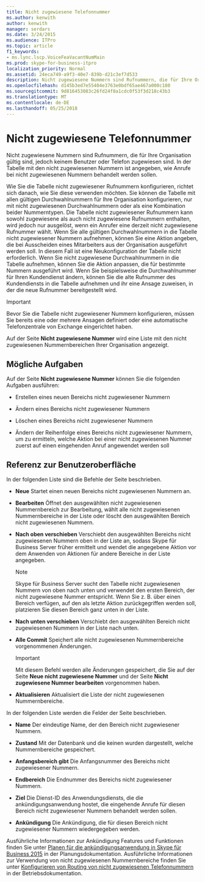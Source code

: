 ```yaml
---
title: Nicht zugewiesene Telefonnummer
ms.author: kenwith
author: kenwith
manager: serdars
ms.date: 3/24/2015
ms.audience: ITPro
ms.topic: article
f1_keywords:
- ms.lync.lscp.VoiceFeaVacantNumMain
ms.prod: skype-for-business-itpro
localization_priority: Normal
ms.assetid: 24eca749-a9f3-40e7-839b-d21c3ef7d533
description: Nicht zugewiesene Nummern sind Rufnummern, die für Ihre Organisation gültig sind, jedoch keinem Benutzer oder Telefon zugewiesen sind. In der Tabelle mit den nicht zugewiesenen Nummern ist angegeben, wie Anrufe bei nicht zugewiesenen Nummern behandelt werden sollen.
ms.openlocfilehash: d145b3ed7e55404e3763e0bdf65ae467a000c180
ms.sourcegitcommit: 9d816453083c26fd24f8a1cdc0f53f3d218c43b3
ms.translationtype: MT
ms.contentlocale: de-DE
ms.lasthandoff: 05/25/2018
---
```

# <a name="unassigned-phone-number"></a>Nicht zugewiesene Telefonnummer
 
Nicht zugewiesene Nummern sind Rufnummern, die für Ihre Organisation gültig sind, jedoch keinem Benutzer oder Telefon zugewiesen sind. In der Tabelle mit den nicht zugewiesenen Nummern ist angegeben, wie Anrufe bei nicht zugewiesenen Nummern behandelt werden sollen.
  
Wie Sie die Tabelle nicht zugewiesener Rufnummern konfigurieren, richtet sich danach, wie Sie diese verwenden möchten. Sie können die Tabelle mit allen gültigen Durchwahlnummern für Ihre Organisation konfigurieren, nur mit nicht zugewiesenen Durchwahlnummern oder als eine Kombination beider Nummerntypen. Die Tabelle nicht zugewiesener Rufnummern kann sowohl zugewiesene als auch nicht zugewiesene Rufnummern enthalten, wird jedoch nur ausgelöst, wenn ein Anrufer eine derzeit nicht zugewiesene Rufnummer wählt. Wenn Sie alle gültigen Durchwahlnummern in die Tabelle nicht zugewiesener Nummern aufnehmen, können Sie eine Aktion angeben, die bei Ausscheiden eines Mitarbeiters aus der Organisation ausgeführt werden soll. In diesem Fall ist eine Neukonfiguration der Tabelle nicht erforderlich. Wenn Sie nicht zugewiesene Durchwahlnummern in die Tabelle aufnehmen, können Sie die Aktion anpassen, die für bestimmte Nummern ausgeführt wird. Wenn Sie beispielsweise die Durchwahlnummer für Ihren Kundendienst ändern, können Sie die alte Rufnummer des Kundendiensts in die Tabelle aufnehmen und ihr eine Ansage zuweisen, in der die neue Rufnummer bereitgestellt wird.
  
> [!IMPORTANT]
> Bevor Sie die Tabelle nicht zugewiesener Nummern konfigurieren, müssen Sie bereits eine oder mehrere Ansagen definiert oder eine automatische Telefonzentrale von Exchange eingerichtet haben. 
  
Auf der Seite **Nicht zugewiesene Nummer** wird eine Liste mit den nicht zugewiesenen Nummernbereichen Ihrer Organisation angezeigt.
  
## <a name="tasks-you-can-perform"></a>Mögliche Aufgaben

Auf der Seite **Nicht zugewiesene Nummer** können Sie die folgenden Aufgaben ausführen:
  
- Erstellen eines neuen Bereichs nicht zugewiesener Nummern
    
- Ändern eines Bereichs nicht zugewiesener Nummern
    
- Löschen eines Bereichs nicht zugewiesener Nummern
    
- Ändern der Reihenfolge eines Bereichs nicht zugewiesener Nummern, um zu ermitteln, welche Aktion bei einer nicht zugewiesenen Nummer zuerst auf einen eingehenden Anruf angewendet werden soll 
    
## <a name="ui-reference"></a>Referenz zur Benutzeroberfläche

In der folgenden Liste sind die Befehle der Seite beschrieben.
  
- **Neue** Startet einen neuen Bereichs nicht zugewiesenen Nummern an.
    
- **Bearbeiten** Öffnet den ausgewählten nicht zugewiesenen Nummernbereich zur Bearbeitung, wählt alle nicht zugewiesenen Nummernbereiche in der Liste oder löscht den ausgewählten Bereich nicht zugewiesenen Nummern.
    
- **Nach oben verschieben** Verschiebt den ausgewählten Bereichs nicht zugewiesenen Nummern oben in der Liste an, sodass Skype für Business Server früher ermittelt und wendet die angegebene Aktion vor dem Anwenden von Aktionen für andere Bereiche in der Liste angegeben.
    
    > [!NOTE]
    > Skype für Business Server sucht den Tabelle nicht zugewiesenen Nummern von oben nach unten und verwendet den ersten Bereich, der nicht zugewiesene Nummer entspricht. Wenn Sie z. B. über einen Bereich verfügen, auf den als letzte Aktion zurückgegriffen werden soll, platzieren Sie diesen Bereich ganz unten in der Liste. 
  
- **Nach unten verschieben** Verschiebt den ausgewählten Bereich nicht zugewiesenen Nummern in der Liste nach unten.
    
- **Alle Commit** Speichert alle nicht zugewiesenen Nummernbereiche vorgenommenen Änderungen.
    
    > [!IMPORTANT]
    > Mit diesem Befehl werden alle Änderungen gespeichert, die Sie auf der Seite **Neue nicht zugewiesene Nummer** und der Seite **Nicht zugewiesene Nummer bearbeiten** vorgenommen haben.
  
- **Aktualisieren** Aktualisiert die Liste der nicht zugewiesenen Nummernbereiche.
    
In der folgenden Liste werden die Felder der Seite beschrieben.
  
- **Name** Der eindeutige Name, der den Bereich nicht zugewiesener Nummern.
    
- **Zustand** Mit der Datenbank und die keinen wurden dargestellt, welche Nummernbereiche gespeichert.
    
- **Anfangsbereich gibt** Die Anfangsnummer des Bereichs nicht zugewiesener Nummern.
    
- **Endbereich** Die Endnummer des Bereichs nicht zugewiesener Nummern.
    
- **Ziel** Die Dienst-ID des Anwendungsdiensts, die die ankündigungsanwendung hostet, die eingehende Anrufe für diesen Bereich nicht zugewiesener Nummern behandelt werden sollen.
    
- **Ankündigung** Die Ankündigung, die für diesen Bereich nicht zugewiesener Nummern wiedergegeben werden.
    
Ausführliche Informationen zur Ankündigung Features und Funktionen finden Sie unter [Planen für die ankündigungsanwendung in Skype für Business 2015](../../../plan-your-deployment/enterprise-voice-solution/announcement.md) in der Planungsdokumentation. Ausführliche Informationen zur Verwendung von nicht zugewiesenen Nummernbereiche finden Sie unter [Konfigurieren von Routing von nicht zugewiesenen Telefonnummern](http://technet.microsoft.com/library/a0650659-dce7-455f-8977-02454bbfa400.aspx) in der Betriebsdokumentation.
  

